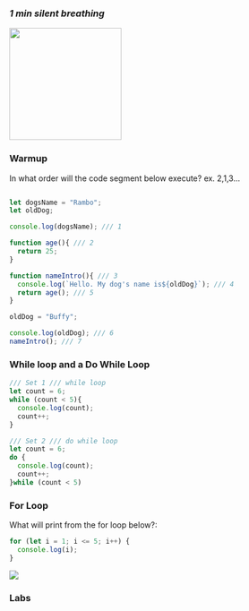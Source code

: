 ### _1 min silent breathing_ 


<image src="https://miro.medium.com/max/1000/1*rhP98CcG2J_SfygESrsu5g.png" width=200>


### Warmup
In what order will the code segment below execute? ex. 2,1,3...
```javascript

let dogsName = "Rambo";
let oldDog;

console.log(dogsName); /// 1

function age(){ /// 2
  return 25;
}

function nameIntro(){ /// 3
  console.log(`Hello. My dog's name is${oldDog}`); /// 4
  return age(); /// 5
}

oldDog = "Buffy";

console.log(oldDog); /// 6
nameIntro(); /// 7

```

### While loop and a Do While Loop
```javascript
/// Set 1 /// while loop
let count = 6;
while (count < 5){
  console.log(count);
  count++;
}

/// Set 2 /// do while loop
let count = 6;
do {
  console.log(count);
  count++;
}while (count < 5)

```

### For Loop

What will print from the for loop below?: 
```javascript
for (let i = 1; i <= 5; i++) {
  console.log(i);
}

```

<img src="https://www.javascripttutorial.net/wp-content/uploads/2022/01/javascript-for-loop.svg">


### Labs